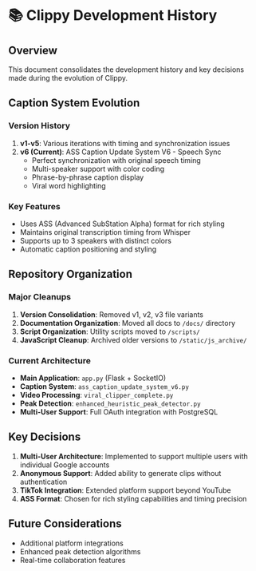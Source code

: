 # 📚 Clippy Development History

## Overview
This document consolidates the development history and key decisions made during the evolution of Clippy.

## Caption System Evolution

### Version History
1. **v1-v5**: Various iterations with timing and synchronization issues
2. **v6 (Current)**: ASS Caption Update System V6 - Speech Sync
   - Perfect synchronization with original speech timing
   - Multi-speaker support with color coding
   - Phrase-by-phrase caption display
   - Viral word highlighting

### Key Features
- Uses ASS (Advanced SubStation Alpha) format for rich styling
- Maintains original transcription timing from Whisper
- Supports up to 3 speakers with distinct colors
- Automatic caption positioning and styling

## Repository Organization

### Major Cleanups
1. **Version Consolidation**: Removed v1, v2, v3 file variants
2. **Documentation Organization**: Moved all docs to `/docs/` directory
3. **Script Organization**: Utility scripts moved to `/scripts/`
4. **JavaScript Cleanup**: Archived older versions to `/static/js_archive/`

### Current Architecture
- **Main Application**: `app.py` (Flask + SocketIO)
- **Caption System**: `ass_caption_update_system_v6.py`
- **Video Processing**: `viral_clipper_complete.py`
- **Peak Detection**: `enhanced_heuristic_peak_detector.py`
- **Multi-User Support**: Full OAuth integration with PostgreSQL

## Key Decisions

1. **Multi-User Architecture**: Implemented to support multiple users with individual Google accounts
2. **Anonymous Support**: Added ability to generate clips without authentication
3. **TikTok Integration**: Extended platform support beyond YouTube
4. **ASS Format**: Chosen for rich styling capabilities and timing precision

## Future Considerations
- Additional platform integrations
- Enhanced peak detection algorithms
- Real-time collaboration features
